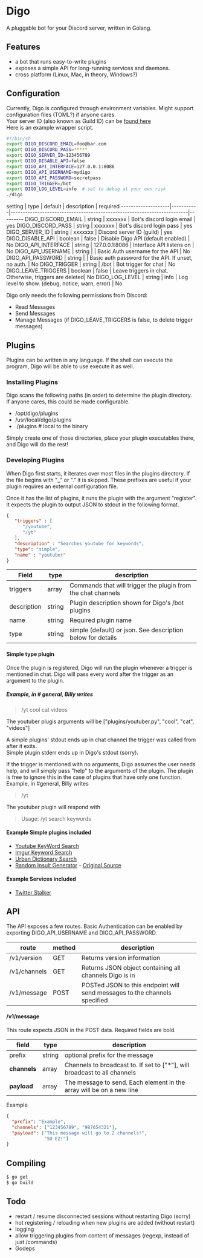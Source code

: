 # Digo
A pluggable bot for your Discord server, written in Golang.

## Features
* a bot that runs easy-to-write plugins
* exposes a simple API for long-running services and daemons.
* cross platform (Linux, Mac, in theory, Windows?)

## Configuration
Currently, Digo is configured through environment variables. Might support configuration files (TOML?) if anyone cares.  
Your server ID (also known as Guild ID) can be [found here](https://support.discordapp.com/hc/en-us/articles/206346498)  
Here is an example wrapper script.


```sh
#!/bin/sh
export DIGO_DISCORD_EMAIL=foo@bar.com
export DIGO_DISCORD_PASS=*****
export DIGO_SERVER_ID=123456789
export DIGO_DISABLE_API=false
export DIGO_API_INTERFACE=127.0.0.1:8086
export DIGO_API_USERNAME=mydigo
export DIGO_API_PASSWORD=secretpass
export DIGO_TRIGGER=/bot
export DIGO_LOG_LEVEL=info  # set to debug at your own risk
./digo
```

setting             |   type    | default        |   description                                          | required
--------------------|-----------|-------------------------------------------------------------------------|---------
DIGO_DISCORD_EMAIL  |  string   | xxxxxxx        | Bot's discord login email                              | yes
DIGO_DISCORD_PASS   |  strirg   | xxxxxxx        | Bot's discord login pass                               | yes
DIGO_SERVER_ID      |  string   | xxxxxxx        | Discord server ID (guild)                              | yes
DIGO_DISABLE_API    |  boolean  | false          | Disable Digo API (default enabled)                     | No
DIGO_API_INTERFACE  |  string   | 127.0.0.1:8086 | Interface API listens on                               | No
DIGO_API_USERNAME   |  string   | <unset>        | Basic Auth username for the API                        | No
DIGO_API_PASSWORD   |  string   | <unset>        | Basic auth password for the API. If unset, no auth.    | No
DIGO_TRIGGER        |  string   | /bot           | Bot trigger for chat                                   | No
DIGO_LEAVE_TRIGGERS |  boolean  | false          | Leave triggers in chat. Otherwise, triggers are deleted| No
DIGO_LOG_LEVEL      |  string   | info           | Log level to show. (debug, notice, warn, error)        | No

Digo only needs the following permissions from Discord:
* Read Messages
* Send Messages
* Manage Messages (if DIGO_LEAVE_TRIGGERS is false, to delete trigger messages)

## Plugins
Plugins can be written in any language. If the shell can execute the program, Digo will be able to use execute it as well.

### Installing Plugins
Digo scans the following paths (in order) to determine the plugin directory. If anyone cares, this could be made configurable.

* /opt/digo/plugins
* /usr/local/digo/plugins
* ./plugins  # local to the binary

Simply create one of those directories, place your plugin executables there, and Digo will do the rest!

### Developing Plugins

When Digo first starts, it iterates over most files in the plugins directory. If the file begins with "_" or "." it is skipped. These prefixes are useful if your plugin requires an external configuration file.

Once it has the list of plugins, it runs the plugin with the argument "register". It expects the plugin to output JSON to stdout in the following format.

```json
{
   "triggers" : [
      "/youtube",
      "/yt"
   ],
   "description" : "Searches youtube for keywords",
   "type": "simple",
   "name" : "youtuber"
}
```

Field       | type   | description
------------|--------|------------
triggers    | array  | Commands that will trigger the plugin from the chat channels
description | string | Plugin description shown for Digo's /bot plugins
name        | string | Required plugin name
type        | string | simple (default) or json. See description below for details

#### Simple type plugin
Once the plugin is registered, Digo will run the plugin whenever a trigger is mentioned in chat. Digo will pass every word after the trigger as an argument to the plugin.

##### Example, in # general, Billy writes  
>/yt cool cat videos  

The youtuber plugis arguments will be ["plugins/youtuber.py", "cool", "cat", "videos"]  

A simple plugins' stdout ends up in chat channel the trigger was called from after it exits.  
Simple plugin stderr ends up in Digo's stdout (sorry).

If the trigger is mentioned with no arguments, Digo assumes the user needs help, and will simply pass "help" to the arguments of the plugin. The plugin is free to ignore this in the case of plugins that have only one function.
Example, in #general, Billy writes  
>/yt  

The youtuber plugin will respond with  

>Usage: /yt search keywords  

#### Example Simple plugins included
* [Youtube KeyWord Search](examples/plugins/youtuber.py)  
* [Imgur Keyword Search](examples/plugins/imgurer.py)  
* [Urban Dictionary Search](examples/plugins/urbaner.py)  
* [Random Insult Generator](examples/plugins/insulter.py) - [Original Source](https://gist.github.com/quandyfactory/258915)

#### Example Services included
* [Twitter Stalker](examples/services)


## API
The API exposes a few routes. Basic Authentication can be enabled by exporting
DIGO_API_USERNAME and DIGO_API_PASSWORD.

route         | method | description
--------------|--------|------------
/v1/version   | GET    | Returns version information
/v1/channels  | GET    | Returns JSON object containing all channels Digo is in
/v1/message   | POST   | POSTed JSON to this endpoint will send messages to the channels specified

#### /v1/message
This route expects JSON in the POST data. Required fields are bold.

field       | type   | description
------------|--------|------------
prefix      | string | optional prefix for the message
**channels**| array  | Channels to broadcast to. If set to ["*"], will broadcast to all channels
**payload** | array  | The message to send. Each element in the array will be on a new line

Example
```json
{
  "prefix": "Example",
  "channels": ["123456789", "987654321"],
  "payload": ["This message will go to 2 channels!",
              "SO EZ!"]
}

```

## Compiling
```sh
$ go get
$ go build
```

## Todo
* restart / resume disconnected sessions without restarting Digo (sorry)
* hot registering / reloading when new plugins are added (without restart)
* logging
* allow triggering plugins from content of messages (regexp, instead of just /commands)
* Godeps

